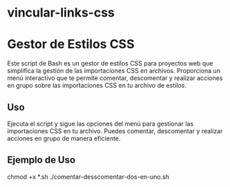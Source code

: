 # vincular-links-css

# Gestor de Estilos CSS

Este script de Bash es un gestor de estilos CSS para proyectos web
que simplifica la gestión de las importaciones CSS en archivos.
Proporciona un menú interactivo que te permite comentar, descomentar 
y realizar acciones en grupo sobre las importaciones CSS en tu archivo de estilos.

## Uso

Ejecuta el script y sigue las opciones del menú para gestionar 
las importaciones CSS en tu archivo. Puedes comentar, descomentar 
y realizar acciones en grupo de manera eficiente.

## Ejemplo de Uso

chmod +x *.sh
./comentar-desscomentar-dos-en-uno.sh
